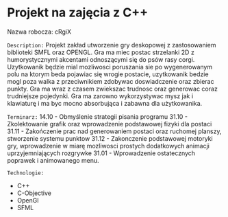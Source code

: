 # Projekt na zajęcia z C++
Nazwa robocza: cRgiX

`Description:`
Projekt zakład utworzenie gry deskopowej z zastosowaniem biblioteki SMFL oraz OPENGL. Gra ma miec postac strzelanki 2D z humorystycznymi akcentami odnoszącymi się 
do psów rasy corgi. Uzytkowanik będzie mial mozliwosci poruszania sie po wygenerowanym polu na ktorym beda pojawiac się wrogie postacie, uzytkowanik bedzie mogl
poza walka z przeciwnikiem zdobywac doswiadczenie oraz zbierac punkty. Gra ma wraz z czasem zwiekszac trudnosc oraz generowac coraz trudniejsze pojedynki. Gra ma zarowno
wykorzystywac mysz jak i klawiaturę i ma byc mocno absorbująca i zabawna dla użytkowanika.


`Terminarz:`
14.10 - Obmyślenie strategii pisania programu
31.10 - Zkolektowanie grafik oraz wprowadzenie podstawowej fizyki dla postaci
31.11 - Zakończenie prac nad generowaniem postaci oraz ruchomej planszy, stworzenie systemu punktow
31.12 - Zakonczenie podstawowej motoryki gry, wprowadzenie w miarę mozliwosci prostych dodatkowych animacji uprzyjemniających rozgrywke
31.01 - Wprowadzenie ostatecznych poprawek i animowanego menu.

`Technologie:`
- C++
- C-Objective
- OpenGl
- SFML

